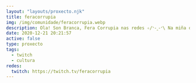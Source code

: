 ```yaml
---
layout: "layouts/proxecto.njk"
title: feracorrupia
img: /img/comunidade/feracorrupia.webp
description: Ola! Son Branca, Fera Corrupia nas redes ✧/ᐠ-ꞈ-ᐟ\ Na miña canle gravo un podcast sobre litertura galega, xogo a cousas lindas e odio a policía. Fóra terfas, fascistas e demais calaña.
date: 2020-12-21 20:21:57
active: false
type: proxecto
tags:
  - twitch
  - cultura
redes:
  twitch: https://twitch.tv/feracorrupia
---
```

